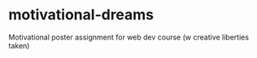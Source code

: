 # motivational-dreams
Motivational poster assignment for web dev course (w creative liberties taken)
